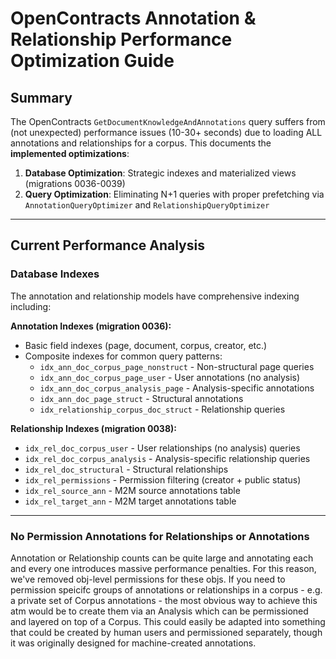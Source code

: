 # OpenContracts Annotation & Relationship Performance Optimization Guide

## Summary

The OpenContracts `GetDocumentKnowledgeAndAnnotations` query suffers from (not unexpected) performance issues (10-30+ seconds) due to loading ALL annotations and relationships for a corpus. This documents the **implemented optimizations**:

1. **Database Optimization**: Strategic indexes and materialized views (migrations 0036-0039)
2. **Query Optimization**: Eliminating N+1 queries with proper prefetching via `AnnotationQueryOptimizer` and `RelationshipQueryOptimizer`

---

## Current Performance Analysis

### Database Indexes

The annotation and relationship models have comprehensive indexing including:

**Annotation Indexes (migration 0036):**
- Basic field indexes (page, document, corpus, creator, etc.)
- Composite indexes for common query patterns:
  - `idx_ann_doc_corpus_page_nonstruct` - Non-structural page queries
  - `idx_ann_doc_corpus_page_user` - User annotations (no analysis)
  - `idx_ann_doc_corpus_analysis_page` - Analysis-specific annotations
  - `idx_ann_doc_page_struct` - Structural annotations
  - `idx_relationship_corpus_doc_struct` - Relationship queries

**Relationship Indexes (migration 0038):**
- `idx_rel_doc_corpus_user` - User relationships (no analysis) queries
- `idx_rel_doc_corpus_analysis` - Analysis-specific relationship queries
- `idx_rel_doc_structural` - Structural relationships
- `idx_rel_permissions` - Permission filtering (creator + public status)
- `idx_rel_source_ann` - M2M source annotations table
- `idx_rel_target_ann` - M2M target annotations table

---

### No Permission Annotations for Relationships or Annotations  

Annotation or Relationship counts can be quite large and annotating each and every one introduces massive performance penalties. For this reason, we've removed obj-level permissions for these objs. If you need to permission speicifc groups of annotations or relationships in a corpus - e.g. a private set of Corpus annotations - the most obvious way to achieve this atm would be to create them via an Analysis which can be permissioned and layered on top of a Corpus. This could easily be adapted into something that could be created by human users and permissioned separately, though it was originally designed for machine-created annotations.